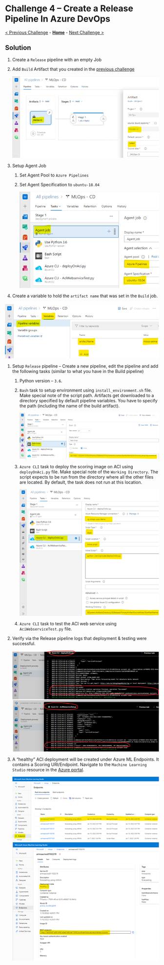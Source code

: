 # Challenge 4 – Create a Release Pipeline In Azure DevOps

[< Previous Challenge](./Solution-03.md) - **[Home](./README.md)** - [Next Challenge >](./Solution-05.md)

## Solution

1.  Create a `Release` pipeline with an empty Job
1.  Add `Build` Artifact that you created in the [previous challenge](Solution-03.md)

    ![addBuildArtifact](../images/Challenge-04/addBuildArtifact.png)

1.  Setup Agent Job
    1.  Set Agent Pool to `Azure Pipelines`
    1.  Set Agent Specification to `ubuntu-18.04`

        ![setupAgentJob](../images/Challenge-04/setupAgentJob.png)

1.  Create a variable to hold the `artifact name` that was set in the `Build` job.

![createArtifactNameVariable](../images/Challenge-04/createArtifactNameVariable.png)

1.  Setup `Release` pipeline – Create a new pipeline, edit the pipeline and add the following tasks (similar to what you have in the Build pipeline)
    1.  Python version – `3.6`.
    1.  `Bash` task to setup environment using `install_environment.sh` file. Make special note of the script path. Artifacts get downloaded to a directory specified by default pipeline variables. You have to specify the path (including the name of the build artifact).

        ![setupEnvironment](../images/Challenge-04/setupEnvironment.png)

    1.  `Azure CLI` task to deploy the scoring image on ACI using `deployOnAci.py` file. Make special note of the `Working Directory`. The script expects to be run from the directory where all the other files are located. By default, the task does not run at this location.

        ![deployOnAci](../images/Challenge-04/deployOnAci.png)

    1.  `Azure CLI` task to test the ACI web service using `AciWebserviceTest.py` file.
1.  Verify via the Release pipeline logs that deployment & testing were successful.

    ![successfulAciDeployment](../images/Challenge-04/successfulAciDeployment.png)
    ![successfulTest](../images/Challenge-04/successfulTest.png)

1.  A “healthy” ACI deployment will be created under Azure ML Endpoints. It contains a Scoring URI/Endpoint. Navigate to the `Machine Learning Studio` resource in the [Azure portal](https://portal.azure.com).

    ![aciEndpoint](../images/Challenge-04/aciEndpoint.png)
    ![healthyEndpoint](../images/Challenge-04/healthyEndpoint.png)